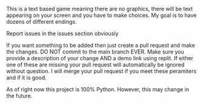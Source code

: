 This is a text based game meaning there are no graphics, there will be text appearing on your screen and you have to make choices. My goal is to have dozens of different endings.

Report issues in the issues section obviously

If you want something to be added then just create a pull request and make the changes. DO NOT commit to the main branch EVER. Make sure you provide a description of your change AND a demo link using replit. If either one of these are missing your pull request will automatically be ignored without question. I will merge your pull request if you meet these peramiters and if it is good.

As of right now this project is 100% Python. However, this may change in the future.

